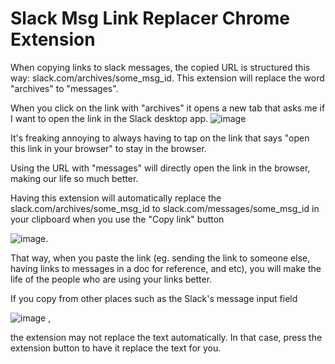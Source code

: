 # Slack Msg Link Replacer Chrome Extension

When copying links to slack messages, the copied URL is structured this way: slack.com/archives/some_msg_id.
This extension will replace the word "archives" to "messages".

When you click on the link with "archives" it opens a new tab that asks me if I want to open the link in the Slack desktop app. ![image](https://github.com/whiteSkar/slack_msg_link_replacer/assets/2031517/3ebd5db3-1690-4d41-bf2d-c5a1ed7d9660)

It's freaking annoying to always having to tap on the link that says "open this link in your browser" to stay in the browser.

Using the URL with "messages" will directly open the link in the browser, making our life so much better.

Having this extension will automatically replace the slack.com/archives/some_msg_id to slack.com/messages/some_msg_id in your clipboard when you use the "Copy link" button

![image](https://github.com/whiteSkar/slack_msg_link_replacer/assets/2031517/e6d631fe-087c-4df0-a6ad-8e6d038c2420).

That way, when you paste the link (eg. sending the link to someone else, having links to messages in a doc for reference, and etc), you will make the life of the people who are using your links better.

If you copy from other places such as the Slack's message input field

![image](https://github.com/whiteSkar/slack_msg_link_replacer/assets/2031517/7c273934-eb0c-425c-9832-7d8c87d20f24)
, 

the extension may not replace the text automatically. In that case, press the extension button to have it replace the text for you.
